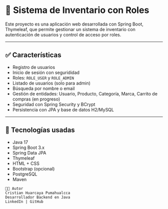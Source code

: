 # 🛒 Sistema de Inventario con  Roles

Este proyecto es una aplicación web desarrollada con Spring Boot, Thymeleaf, que permite gestionar un sistema de inventario con autenticación de usuarios y control de acceso por roles.

---

## ✅ Características

- Registro de usuarios
- Inicio de sesión con segurididad
- Roles: `ROLE_USER` y `ROLE_ADMIN`
- Listado de usuarios (solo para admin)
- Búsqueda por nombre o email
- Gestión de entidades: Usuario, Producto, Categoría, Marca, Carrito de compras (en progreso)
- Seguridad con Spring Security y BCrypt
- Persistencia con JPA y base de datos H2/MySQL

---

## 🚀 Tecnologías usadas

- Java 17
- Spring Boot 3.x
- Spring Data JPA
- Thymeleaf
- HTML + CSS
- Bootstrap (opcional)
- PostgreSQL
- Maven

```
👨‍💻 Autor
Cristian Huarcaya Pumahualcca  
Desarrollador Backend en Java  
LinkedIn | GitHub






